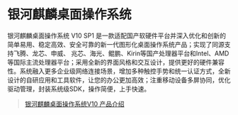 # 银河麒麟桌面操作系统

银河麒麟桌面操作系统 V10 SP1 是一款适配国产软硬件平台并深入优化和创新的简单易用、稳定高效、安全可靠的新一代图形化桌面操作系统产品；实现了同源支持飞腾、龙芯、申威、 兆芯、海光、鲲鹏、Kirin等国产处理器平台和Intel、AMD等国际主流处理器平台；采用全新的界面风格和交互设计，提供更好的硬件兼容性。系统融入更多企业级网络连接场景，增加多种触控手势和统一认证方式，全新设计的自研应用和工具软件，让您的办公更加高效；注重移动设备多屏协同，优化驱动管理，封装系统级SDK，操作简便，上手快速。

> [银河麒麟桌面操作系统V10 产品介绍](https://www.kylinos.cn/scheme/desktop/2.html)
